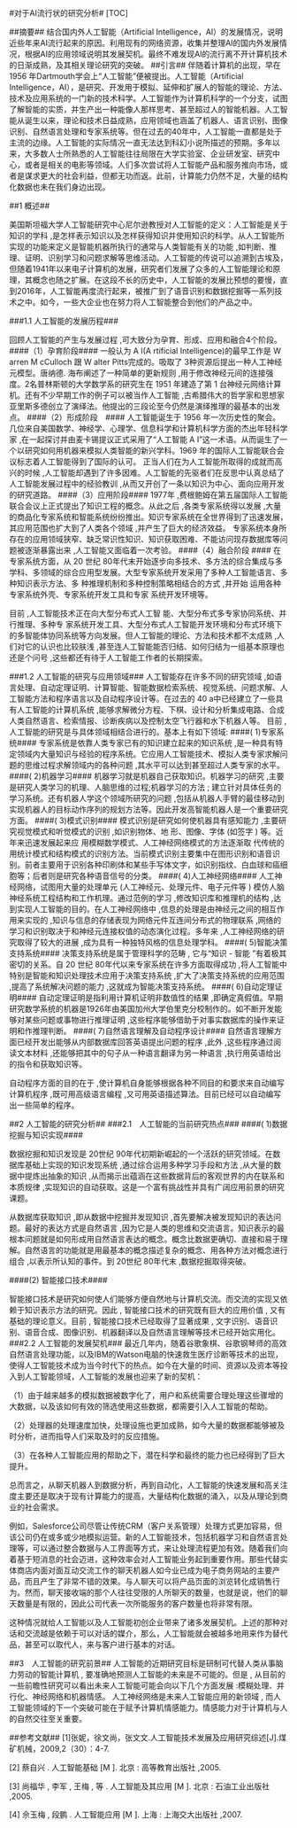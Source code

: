 #对于AI流行状的研究分析#
[TOC]

##摘要##
结合国内外人工智能（Artificial Intelligence，AI）的发展情况，说明近些年来AI流行起来的原因。利用现有的网络资源，收集并整理AI的国内外发展情况，根据AI的应用领域说明其发展契机。最终不难发现AI的流行离不开计算机技术的日渐成熟，及其相关理论研究的突破。
##引言##
伴随着计算机的出现，早在1956 年Dartmouth学会上“人工智能”便被提出。人工智能（Artificial Intelligence，AI），是研究、开发用于模拟、延伸和扩展人的智能的理论、方法、技术及应用系统的一门新的技术科学。人工智能作为计算机科学的一个分支，试图了解智能的实质，并生产出一种能像人那样思考、甚至超过人的智能机器。人工智能从诞生以来，理论和技术日益成熟，应用领域也涵盖了机器人、语言识别、图像识别、自然语言处理和专家系统等。但在过去的40年中，人工智能一直都是处于主流的边缘。人工智能的实际情况一直无法达到科幻小说所描述的预期。多年以来，大多数人士所熟悉的人工智能往往局限在大学实验室、企业研发室、研究中心，或者是相关的电影等领域。人们多次尝试将人工智能产品和服务推向市场，或者是谋求更大的社会利益，但都无功而返。此前，计算能力仍然不足，大量的结构化数据也未在我们身边出现。

##1 概述##

美国斯坦福大学人工智能研究中心尼尔逊教授对人工智能的定义：人工智能是关于知识的学科 ,是怎样表示知识以及怎样获得知识并使用知识的科学。从人工智能所实现的功能来定义是智能机器所执行的通常与人类智能有关的功能 ,如判断、推理、证明、识别学习和问题求解等思维活动。人工智能的传说可以追溯到古埃及，但随着1941年以来电子计算机的发展，研究者们发展了众多的人工智能理论和原理，其概念也随之扩展。在这段不长的历史中，人工智能的发展比预想的要慢，直到2016年，人工智能再度流行起来，被推广到了语音识别和数据挖掘等一系列技术之中。如今，一些大企业也在努力将人工智能整合到他们的产品之中。


###1.1 人工智能的发展历程###

回顾人工智能的产生与发展过程 ,可大致分为孕育、形成、应用和融合4个阶段。
####（1）孕育阶段####
一般认为 A I(A rtificial Intelligence)的最早工作是 W arren M cCulloch 跟 W alter Pitts完成的。吸取了 3种资源后提出一种人工神经元模型。唐纳德. 海布阐述了一种简单的更新规则 ,用于修改神经元间的连接强度。2名普林斯顿的大学数学系的研究生在 1951 年建造了第 1 台神经元网络计算机。还有不少早期工作的例子可以被当作人工智能 ,古希腊伟大的哲学家和思想家亚里斯多德创立了演绎法。他提出的三段论至今仍然是演绎推理的最基本的出发点。
####（2）形成阶段　####
人工智能诞生于 1956 年一次历史性的聚会。几位来自美国数学、神经学、心理学、信息科学和计算机科学方面的杰出年轻科学家 ,在一起探讨并由麦卡锡提议正式采用了“人工智能 A I”这一术语。从而诞生了一个以研究如何用机器来模拟人类智能的新兴学科。1969 年的国际人工智能联合会议标志着人工智能得到了国际的认可。
正当人们在为人工智能所取得的成就而高兴的时候 ,人工智能却遇到了许多因难。人工智能的先驱者们在反思中认真总结了人工智能发展过程中的经验教训 ,从而又开创了一条以知识为中心、面向应用开发的研究道路。
####（3）应用阶段####
 1977年 ,费根鲍姆在第五届国际人工智能联合会议上正式提出了知识工程的概念。从此之后 ,各类专家系统得以发展 ,大量的商品化专家系统和智能系统纷纷推出。知识专家系统在全世界得到了迅速发展，其应用范围也扩大到了人类各个领域 ,并产生了巨大的经济效益。
专家系统本身所存在的应用领域狭窄、缺乏常识性知识、知识获取困难、不能访问现存数据库等问题被逐渐暴露出来 ,人工智能又面临着一次考验。
####（4）融合阶段 ####
在专家系统方面，从 20 世纪 80年代末开始逐步向多技术、多方法的综合集成与多学科、多领域的综合应用型发展。大型专家系统开发采用了多种人工智能语言、多种知识表示方法、多 种推理机制和多种控制策略相结合的方式 ,并开始 运用各种专家系统外壳、专家系统开发工具和专家 系统开发环境等。

目前 ,人工智能技术正在向大型分布式人工智 能、大型分布式多专家协同系统、并行推理、多种专 家系统开发工具、大型分布式人工智能开发环境和分布式环境下的多智能体协同系统等方向发展。但人工智能的理论、方法和技术都不太成熟 ,人们对它的认识也比较肤浅 ,甚至连人工智能能否归结、如何归结为一组基本原理也还是个问号 ,这些都还有待于人工智能工作者的长期探索。


###1.2 人工智能的研究与应用领域###
人工智能存在许多不同的研究领域 ,如语言处理、自动定理证明、计算智能、智能数据检索系统、视觉系统、问题求解、人工智能方法和程序语言以及自动程序设计等。在过去的 40 a中已经建立了一些具有人工智能的计算机系统 ,能够求解微分方程、下棋、设计和分析集成电路、合成人类自然语言、检索情报、诊断疾病以及控制太空飞行器和水下机器人等。
目前 ,人工智能的研究是与具体领域相结合进行的。基本上有如下领域:
####( 1)专家系统####
专家系统是依靠人类专家已有的知识建立起来的知识系统 ,是一种具有特定领域内大量知识与经验的程序系统。它应用人工智能技术、模拟人类专家求解问题的思维过程求解领域内的各种问题 ,其水平可以达到甚至超过人类专家的水平。
####( 2)机器学习####
机器学习就是机器自己获取知识。机器学习的研究 ,主要是研究人类学习的机理、人脑思维的过程;机器学习的方法 ; 建立针对具体任务的学习系统。还有机器人学这个领域所研究的问题 ,包括从机器人手臂的最佳移动到实现机器人的目标动作序列的规划方法等。因此开发高智能机器人是一个重要研究方面。
####( 3)模式识别####
模式识别是研究如何使机器具有感知能力 ,主要研究视觉模式和听觉模式的识别 ,如识别物体、地 形、图像、字体 (如签字 ) 等。近年来迅速发展起来应 用模糊数学模式、人工神经网络模式的方法逐渐取 代传统的用统计模式和结构模式的识别方法。当前模式识别主要集中在图形识别和语音识别。前者主要用于识别各种印刷体和某些手写体文字，如识别指纹、白血球和癌细胞等；后者则是研究各种语音信号的分类。
####( 4)人工神经网络####
人工神经网络，试图用大量的处理单元 (人工神经元、处理元件、电子元件等 ) 模仿人脑神经系统工程结构和工作机理。通过范例的学习 ,修改知识库和推理机的结构 ,达到实现人工智能的目的。在人工神经网络中 ,信息的处理是由神经元之间的相互作用来实现的 ,知识与信息的存储表现为网络元件互连间分布式的物理联系 ,网络的学习和识别取决于和神经元连接权值的动态演化过程。多年来 ,人工神经网络的研究取得了较大的进展 ,成为具有一种独特风格的信息处理学科。
####( 5)智能决策支持系统####
决策支持系统是属于管理科学的范畴 , 它与“知识 - 智能 ”有着极其密切的关系。自 20 世纪 80年代以来专家系统在许多方面取得成功 ,将人工智能中特别是智能和知识处理技术应用于决策支持系统 ,扩大了决策支持系统的应用范围 ,提高了系统解决问题的能力 ,这就成为智能决策支持系统。
####( 6)自动定理证明####
自动定理证明是指利用计算机证明非数值性的结果 ,即确定真假值。早期研究数学系统的机器是1926年由美国加州大学伯里克分校制作的。如不断开发能够对某些问题或事物进行推理证明 ,这些程序能够借助于对事实数据库的操作来证明和作推理判断。
####( 7)自然语言理解及自动程序设计####
自然语言理解方面已经开发出能够从内部数据库回答英语提出问题的程序 ,此外 ,这些程序通过阅读文本材料 ,还能够把其中的句子从一种语言翻译为另一种语言 ,执行用英语给出的指令和获取知识等。

自动程序方面的目的在于 ,使计算机自身能够根据各种不同目的和要求来自动编写计算机程序 ,既可用高级语言编程 ,又可用英语描述算法。目前已经可以自动编写出一些简单的程序。

##2 人工智能的研究分析##
###2.1　人工智能的当前研究热点###
####( 1)数据挖掘与知识实现####

数据挖掘和知识发现是 20世纪 90年代初期新崛起的一个活跃的研究领域。在数据库基础上实现的知识发现系统 ,通过综合运用多种学习手段和方法 ,从大量的数据中提炼出抽象的知识 ,从而揭示出蕴涵在这些数据背后的客观世界的内在联系和本质规律 ,实现知识的自动获取。这是一个富有挑战性并具有广阔应用前景的研究课题。

从数据库获取知识 ,即从数据中挖掘并发现知识 ,首先要解决被发现知识的表达问题。最好的表达方式是自然语言 ,因为它是人类的思维和交流语言。知识表示的最根本问题就是如何形成用自然语言表达的概念。概念比数据更确切、直接和易于理解。自然语言的功能就是用最基本的概念描述复杂的概念、用各种方法对概念进行组合 ,以表示所认知的事件。到 20世纪 80年代末 ,数据挖掘取得突破。


####(2) 智能接口技术####

智能接口技术是研究如何使人们能够方便自然地与计算机交流。而交流的实现又依赖于知识表示方法的研究。因此 , 智能接口技术的研究既有巨大的应用价值 , 又有基础的理论意义。目前 , 智能接口技术已经取得了显著成果 , 文字识别、语音识别、语音合成、图像识别、机器翻译以及自然语言理解等技术已经开始实用化。
###2.2 人工智能的发展契机###
最近几年内，随着谷歌象棋、谷歌钢琴师的高效自然语言处理功能，以及IBM的Watson电脑的快速救生医疗诊断等技术的出现，使得人工智能技术成为当今时代下的热点。如今在大量的时间、资源以及资本等投入到人工智能领域，人工智能的发展也迎来了新的契机：

（1）由于越来越多的模拟数据被数字化了，用户和系统需要合理处理这些骤增的大数据，以及该如何有效的筛选使用这些数据，都需要引入人工智能的帮助。

（2）处理器的处理速度加快，处理设施也更加成熟，如今大量的数据都能够被及时分析，进而指导人们采取及时的反应措施。

（3）在各种人工智能应用的帮助之下，潜在科学和最终的能力也已经得到了巨大提升。

总而言之，从聊天机器人到数据分析，再到自动化，人工智能的快速发展和高关注度主要还是取决于现有计算能力的提高，大量结构化数据的涌入，以及从理论到商业的社会需求。

例如，Salesforce公司尽管让传统CRM（客户关系管理）处理方式更加容易，但该公司仍在或多或少地模拟运营。新的人工智能技术，包括机器学习和自然语言处理等，可以通过整合数据与人工界面等方式，来让处理流程更加有效。随着我们向着基于短消息的社会迈进，这种效率会对人工智能业务起到重要作用。那些代替实体商店内面对面互动交流工作的聊天机器人如今业已成为电子商务网站的主要产品，而且产生了非常不错的效果。与人聊天可以将产品页面的浏览转化成销售行为。然而，聊天接收端的那个人往往受限的人所聊天的数量，也就是说，他们的聊天数量是有限的，因此公司代表一次所能服务的客户数量也将非常有限。

这种情况就给人工智能以及人工智能初创企业带来了诸多发展契机。上述的那种对话和交流越是依赖于可以对话的媒介，那么，人工智能就会被越多地用来作为替代品，甚至可以取代人，来与客户进行基本的对话。


##3　人工智能的研究前景##
人工智能的近期研究目标是研制可代替人类从事脑力劳动的智能计算机 , 要准确地预测人工智能的未来是不可能的。但是 , 从目前的一些前瞻性研究可以看出未来人工智能可能会向以下几个方面发展 :模糊处理、并行化、神经网络和机器情感。
人工神经网络是未来人工智能应用的新领域 , 而人工智能领域的下一个突破可能在于赋予计算机情感能力。情感能力对于计算机与人的自然交往至关重要。

##参考文献##
[1]张妮，徐文尚，张文文.人工智能技术发展及应用研究综述[J].煤矿机械，2009,2（30）：4-7.

[2] 蔡自兴 . 人工智能基础 [M ]. 北京 : 高等教育出版社 ,2005.

[3] 尚福华 , 李军 , 王梅 , 等 . 人工智能及其应用 [M ]. 北京 : 石油工业出版社 ,2005.

[4] 佘玉梅 , 段鹏 . 人工智能应用 [M ]. 上海 : 上海交大出版社 ,2007.

